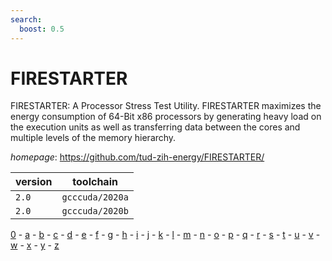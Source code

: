 ```yaml
---
search:
  boost: 0.5
---
```

# FIRESTARTER

FIRESTARTER: A Processor Stress Test Utility. FIRESTARTER maximizes the energy consumption of 64-Bit x86 processors by generating heavy load on the execution units as well as transferring data between the cores and multiple levels of the memory hierarchy.

*homepage*: <https://github.com/tud-zih-energy/FIRESTARTER/>

version | toolchain
--------|----------
``2.0`` | ``gcccuda/2020a``
``2.0`` | ``gcccuda/2020b``

[0](../0/index.md) - [a](../a/index.md) - [b](../b/index.md) - [c](../c/index.md) - [d](../d/index.md) - [e](../e/index.md) - [f](../f/index.md) - [g](../g/index.md) - [h](../h/index.md) - [i](../i/index.md) - [j](../j/index.md) - [k](../k/index.md) - [l](../l/index.md) - [m](../m/index.md) - [n](../n/index.md) - [o](../o/index.md) - [p](../p/index.md) - [q](../q/index.md) - [r](../r/index.md) - [s](../s/index.md) - [t](../t/index.md) - [u](../u/index.md) - [v](../v/index.md) - [w](../w/index.md) - [x](../x/index.md) - [y](../y/index.md) - [z](../z/index.md)

